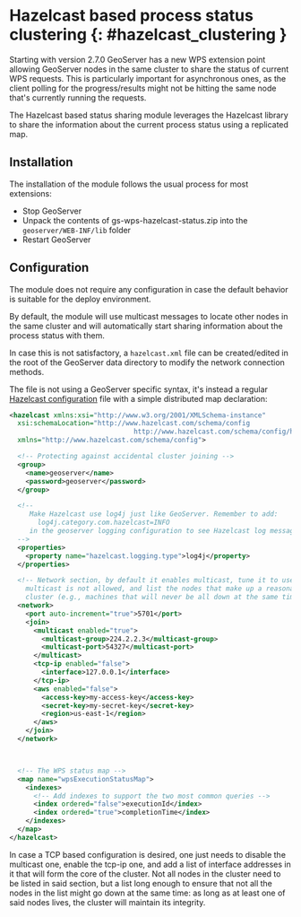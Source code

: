 # Hazelcast based process status clustering {: #hazelcast_clustering }

Starting with version 2.7.0 GeoServer has a new WPS extension point allowing GeoServer nodes in the same cluster to share the status of current WPS requests. This is particularly important for asynchronous ones, as the client polling for the progress/results might not be hitting the same node that's currently running the requests.

The Hazelcast based status sharing module leverages the Hazelcast library to share the information about the current process status using a replicated map.

## Installation

The installation of the module follows the usual process for most extensions:

-   Stop GeoServer
-   Unpack the contents of gs-wps-hazelcast-status.zip into the `geoserver/WEB-INF/lib` folder
-   Restart GeoServer

## Configuration

The module does not require any configuration in case the default behavior is suitable for the deploy environment.

By default, the module will use multicast messages to locate other nodes in the same cluster and will automatically start sharing information about the process status with them.

In case this is not satisfactory, a `hazelcast.xml` file can be created/edited in the root of the GeoServer data directory to modify the network connection methods.

The file is not using a GeoServer specific syntax, it's instead a regular [Hazelcast configuration](http://docs.hazelcast.org/docs/3.3/manual/html-single/hazelcast-documentation.html#configuring-hazelcast) file with a simple distributed map declaration:

``` xml
<hazelcast xmlns:xsi="http://www.w3.org/2001/XMLSchema-instance"
  xsi:schemaLocation="http://www.hazelcast.com/schema/config
                               http://www.hazelcast.com/schema/config/hazelcast-config-3.3.xsd"
  xmlns="http://www.hazelcast.com/schema/config">

  <!-- Protecting against accidental cluster joining -->
  <group>
    <name>geoserver</name>
    <password>geoserver</password>
  </group>

  <!-- 
     Make Hazelcast use log4j just like GeoServer. Remember to add:
       log4j.category.com.hazelcast=INFO
     in the geoserver logging configuration to see Hazelcast log messages
  -->
  <properties>
    <property name="hazelcast.logging.type">log4j</property>
  </properties>

  <!-- Network section, by default it enables multicast, tune it to use tcp in case 
    multicast is not allowed, and list the nodes that make up a reasonable core of the 
    cluster (e.g., machines that will never be all down at the same time) -->
  <network>
    <port auto-increment="true">5701</port>
    <join>
      <multicast enabled="true">
        <multicast-group>224.2.2.3</multicast-group>
        <multicast-port>54327</multicast-port>
      </multicast>
      <tcp-ip enabled="false">
        <interface>127.0.0.1</interface>
      </tcp-ip>
      <aws enabled="false">
        <access-key>my-access-key</access-key>
        <secret-key>my-secret-key</secret-key>
        <region>us-east-1</region>
      </aws>
    </join>
  </network>



  <!-- The WPS status map -->
  <map name="wpsExecutionStatusMap">
    <indexes>
      <!-- Add indexes to support the two most common queries -->
      <index ordered="false">executionId</index>
      <index ordered="true">completionTime</index>
    </indexes>
  </map>
</hazelcast>
```

In case a TCP based configuration is desired, one just needs to disable the multicast one, enable the tcp-ip one, and add a list of interface addresses in it that will form the core of the cluster. Not all nodes in the cluster need to be listed in said section, but a list long enough to ensure that not all the nodes in the list might go down at the same time: as long as at least one of said nodes lives, the cluster will maintain its integrity.
